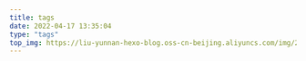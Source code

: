 ```yaml
---
title: tags
date: 2022-04-17 13:35:04
type: "tags"
top_img: https://liu-yunnan-hexo-blog.oss-cn-beijing.aliyuncs.com/img/202204162156964.png
---
```

